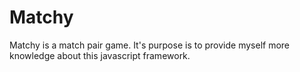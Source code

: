 # Matchy
Matchy is a match pair game. It's purpose is to provide myself more knowledge about this javascript framework.
